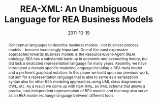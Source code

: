 ---
abstract: Conceptual languages to describe business models - not business process
  models - become increasingly important. One of the most expressive approaches towards
  business models is the Resource-Event-Agent (REA) ontology. REA has a substantial
  back-up in economic and accounting theory, but did lack a dedicated representation
  language for many years. Recently, we have introduced a domain specific modeling
  language including a REA meta model and a pertinent graphical notation. In this
  paper we build upon our previous work, but aim for a representation language that
  is able to serve as a serialization syntax also for other REA modeling approaches
  using UML class diagrams or OWL, etc. As a result we come up with REA-XML, an XML
  schema that allows a precise, tool-independent representation of REA models and
  that may also serve as an REA model exchange language between different tools.
authors:
- Dieter Mayrhofer
- Christian Huemer
- Birgit Hofreiter
- Christian Sonnenberg
date: '2011-10-19'
featured: false
links:
- name: Publik
  url: https://publik.tuwien.ac.at/showentry.php?ID=200218&lang=2
publication: 'Talk: The 8th IEEE International Conference on e-Business Engineering
  (ICEBE 2011), Beijing, China; 10-19-2011 - 10-21-2011; in: "The 8th IEEE International
  Conference on e-Business Engineering (ICEBE 2011)", (2011), 44 - 51'
publication_types:
- '1'
publishDate: '2011-10-19'
title: 'REA-XML: An Unambiguous Language for REA Business Models'
url_pdf: http://publik.tuwien.ac.at/files/PubDat_200218.pdf
---